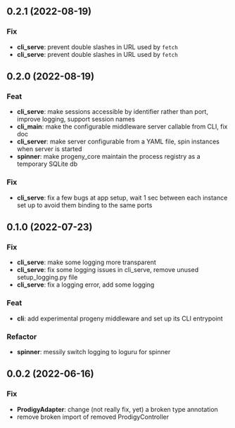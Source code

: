 ## 0.2.1 (2022-08-19)

### Fix

- **cli_serve**: prevent double slashes in URL used by `fetch`
- **cli_serve**: prevent double slashes in URL used by `fetch`

## 0.2.0 (2022-08-19)

### Feat

- **cli_serve**: make sessions accessible by identifier rather than port, improve logging, support session names
- **cli_main**: make the configurable middleware server callable from CLI, fix doc
- **cli_server**: make server configurable from a YAML file, spin instances when server is started
- **spinner**: make progeny_core maintain the process registry as a temporary SQLite db

### Fix

- **cli_serve**: fix a few bugs at app setup, wait 1 sec between each instance set up to avoid them binding to the same ports

## 0.1.0 (2022-07-23)

### Fix

- **cli_serve**: make some logging more transparent
- **cli_serve**: fix some logging issues in cli_serve, remove unused setup_logging.py file
- **cli_serve**: fix a logging error, add some logging

### Feat

- **cli**: add experimental progeny middleware and set up its CLI entrypoint

### Refactor

- **spinner**: messily switch logging to loguru for spinner

## 0.0.2 (2022-06-16)

### Fix

- **ProdigyAdapter**: change (not really fix, yet) a broken type annotation
- remove broken import of removed ProdigyController
